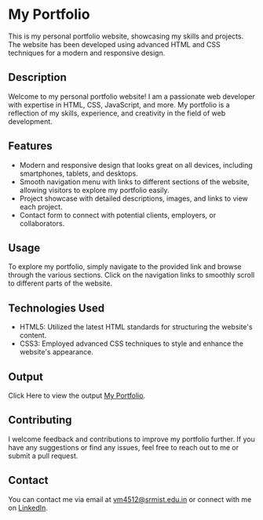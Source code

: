 # My Portfolio

This is my personal portfolio website, showcasing my skills and projects. The website has been developed using advanced HTML and CSS techniques for a modern and responsive design.

## Description

Welcome to my personal portfolio website! I am a passionate web developer with expertise in HTML, CSS, JavaScript, and more. My portfolio is a reflection of my skills, experience, and creativity in the field of web development.

## Features

- Modern and responsive design that looks great on all devices, including smartphones, tablets, and desktops.
- Smooth navigation menu with links to different sections of the website, allowing visitors to explore my portfolio easily.
- Project showcase with detailed descriptions, images, and links to view each project.
- Contact form to connect with potential clients, employers, or collaborators.

## Usage

To explore my portfolio, simply navigate to the provided link and browse through the various sections. Click on the navigation links to smoothly scroll to different parts of the website.

## Technologies Used

- HTML5: Utilized the latest HTML standards for structuring the website's content.
- CSS3: Employed advanced CSS techniques to style and enhance the website's appearance.

## Output

Click Here to view the output [My Portfolio]([https://raw.githack.com/WiiWake3101/HTML-CSS-Improved-Version/main/Vivek%E2%80%99s%20Portfolio/home.html]).

## Contributing

I welcome feedback and contributions to improve my portfolio further. If you have any suggestions or find any issues, feel free to reach out to me or submit a pull request.

## Contact

You can contact me via email at vm4512@srmist.edu.in or connect with me on [LinkedIn](https://www.linkedin.com/in/vm4512).
